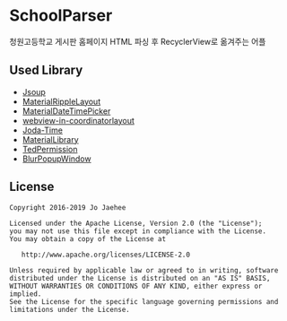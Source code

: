 # SchoolParser
청원고등학교 게시판 홈페이지 HTML 파싱 후 RecyclerView로 옮겨주는 어플

## Used Library
- [Jsoup](http://jsoup.org/)
- [MaterialRippleLayout](https://github.com/balysv/material-ripple)
- [MaterialDateTimePicker](https://github.com/wdullaer/MaterialDateTimePicker)
- [webview-in-coordinatorlayout](https://github.com/takahirom/webview-in-coordinatorlayout)
- [Joda-Time](https://www.joda.org/joda-time)
- [MaterialLibrary](https://github.com/rey5137/material)
- [TedPermission](https://github.com/ParkSangGwon/TedPermission)
- [BlurPopupWindow](https://github.com/kyleduo/BlurPopupWindow)


## License
```
Copyright 2016-2019 Jo Jaehee

Licensed under the Apache License, Version 2.0 (the "License");
you may not use this file except in compliance with the License.
You may obtain a copy of the License at

   http://www.apache.org/licenses/LICENSE-2.0

Unless required by applicable law or agreed to in writing, software
distributed under the License is distributed on an "AS IS" BASIS,
WITHOUT WARRANTIES OR CONDITIONS OF ANY KIND, either express or implied.
See the License for the specific language governing permissions and
limitations under the License.
```
